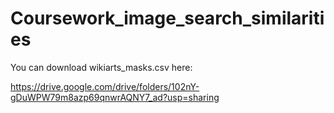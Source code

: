 # Coursework_image_search_similarities
You can download wikiarts_masks.csv here:

https://drive.google.com/drive/folders/102nY-gDuWPW79m8azp69qnwrAQNY7_ad?usp=sharing
